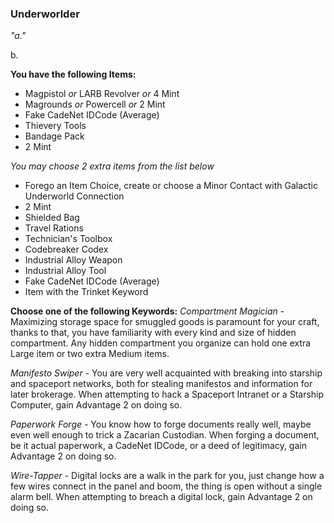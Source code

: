 ### Underworlder
_"a."_

b.

__You have the following Items:__
- Magpistol *or* LARB Revolver *or* 4 Mint
- Magrounds *or* Powercell *or* 2 Mint
- Fake CadeNet IDCode (Average)
- Thievery Tools
- Bandage Pack
- 2 Mint

_You may choose 2 extra items from the list below_
- Forego an Item Choice, create or choose a Minor Contact with Galactic Underworld Connection
- 2 Mint
- Shielded Bag
- Travel Rations
- Technician's Toolbox
- Codebreaker Codex
- Industrial Alloy Weapon
- Industrial Alloy Tool
- Fake CadeNet IDCode (Average)
- Item with the Trinket Keyword


__Choose one of the following Keywords:__
*Compartment Magician* - Maximizing storage space for smuggled goods is paramount for your craft, thanks to that, you have familiarity with every kind and size of hidden compartment. Any hidden compartment you organize can hold one extra Large item or two extra Medium items.

*Manifesto Swiper* - You are very well acquainted with breaking into starship and spaceport networks, both for stealing manifestos and information for later brokerage. When attempting to hack a Spaceport Intranet or a Starship Computer, gain Advantage 2 on doing so.

*Paperwork Forge* - You know how to forge documents really well, maybe even well enough to trick a Zacarian Custodian. When forging a document, be it actual paperwork, a CadeNet IDCode, or a deed of legitimacy, gain Advantage 2 on doing so.

*Wire-Tapper* - Digital locks are a walk in the park for you, just change how a few wires connect in the panel and boom, the thing is open without a single alarm bell.  When attempting to breach a digital lock, gain Advantage 2 on doing so.